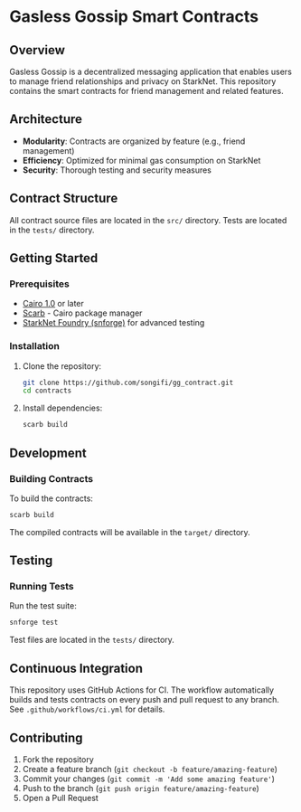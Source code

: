 # Gasless Gossip Smart Contracts

## Overview

Gasless Gossip is a decentralized messaging application that enables users to manage friend relationships and privacy on StarkNet. This repository contains the smart contracts for friend management and related features.

## Architecture

- **Modularity**: Contracts are organized by feature (e.g., friend management)
- **Efficiency**: Optimized for minimal gas consumption on StarkNet
- **Security**: Thorough testing and security measures

## Contract Structure

All contract source files are located in the `src/` directory. Tests are located in the `tests/` directory.

## Getting Started

### Prerequisites

- [Cairo 1.0](https://book.cairo-lang.org/ch01-01-installation.html) or later
- [Scarb](https://docs.swmansion.com/scarb/download.html) - Cairo package manager
- [StarkNet Foundry (snforge)](https://github.com/foundry-rs/starknet-foundry) for advanced testing

### Installation

1. Clone the repository:

   ```bash
   git clone https://github.com/songifi/gg_contract.git
   cd contracts
   ```

2. Install dependencies:
   ```bash
   scarb build
   ```

## Development

### Building Contracts

To build the contracts:

```bash
scarb build
```

The compiled contracts will be available in the `target/` directory.

## Testing

### Running Tests

Run the test suite:

```bash
snforge test
```

Test files are located in the `tests/` directory.

## Continuous Integration

This repository uses GitHub Actions for CI. The workflow automatically builds and tests contracts on every push and pull request to any branch. See `.github/workflows/ci.yml` for details.

## Contributing

1. Fork the repository
2. Create a feature branch (`git checkout -b feature/amazing-feature`)
3. Commit your changes (`git commit -m 'Add some amazing feature'`)
4. Push to the branch (`git push origin feature/amazing-feature`)
5. Open a Pull Request
